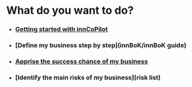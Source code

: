 # What do you want to do?
- ### [Getting started with innCoPilot](innCoPilot/docs)
- ### [Define my business step by step](innBoK/innBoK guide)
- ### [Apprise the success chance of my business](keys)
- ### [Identify the main risks of my business](risk list)